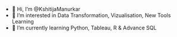 - 👋 Hi, I’m @KshitijaManurkar
- 👀 I’m interested in Data Transformation, Vizualisation, New Tools Learning
- 🌱 I’m currently learning Python, Tableau, R & Advance SQL

<!---
KshitijaManurkar/KshitijaManurkar is a ✨ special ✨ repository because its `README.md` (this file) appears on your GitHub profile.
You can click the Preview link to take a look at your changes.
--->

